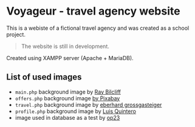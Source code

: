 # Voyageur - travel agency website

This is a webiste of a fictional travel agency and was created as a school project.

> The website is still in development.  

Created using XAMPP server (Apache + MariaDB).

## List of used images

- `main.php` background image by [Ray Bilcliff](https://www.pexels.com/photo/beach-near-island-with-lighthouse-1507754)
- `offers.php` background image [by Pixabay](https://www.pexels.com/photo/black-mountains-under-the-stars-at-nighttime-355465/)
- `travel.php` background image by [eberhard grossgasteiger](https://www.pexels.com/photo/photo-of-starry-night-1421903/)
- `profile.php` background image by [Luis Quintero](https://www.pexels.com/photo/low-angle-photography-of-trees-under-stars-at-night-1624881/)
- image used in database as a test by [op23](https://www.pexels.com/photo/town-on-river-shore-cochem-germany-12323326/)
